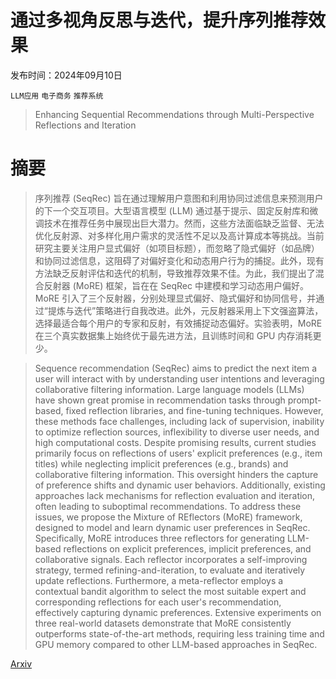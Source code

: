 # 通过多视角反思与迭代，提升序列推荐效果

发布时间：2024年09月10日

`LLM应用` `电子商务` `推荐系统`

> Enhancing Sequential Recommendations through Multi-Perspective Reflections and Iteration

# 摘要

> 序列推荐 (SeqRec) 旨在通过理解用户意图和利用协同过滤信息来预测用户的下一个交互项目。大型语言模型 (LLM) 通过基于提示、固定反射库和微调技术在推荐任务中展现出巨大潜力。然而，这些方法面临缺乏监督、无法优化反射源、对多样化用户需求的灵活性不足以及高计算成本等挑战。当前研究主要关注用户显式偏好（如项目标题），而忽略了隐式偏好（如品牌）和协同过滤信息，这阻碍了对偏好变化和动态用户行为的捕捉。此外，现有方法缺乏反射评估和迭代的机制，导致推荐效果不佳。为此，我们提出了混合反射器 (MoRE) 框架，旨在在 SeqRec 中建模和学习动态用户偏好。MoRE 引入了三个反射器，分别处理显式偏好、隐式偏好和协同信号，并通过“提炼与迭代”策略进行自我改进。此外，元反射器采用上下文强盗算法，选择最适合每个用户的专家和反射，有效捕捉动态偏好。实验表明，MoRE 在三个真实数据集上始终优于最先进方法，且训练时间和 GPU 内存消耗更少。

> Sequence recommendation (SeqRec) aims to predict the next item a user will interact with by understanding user intentions and leveraging collaborative filtering information. Large language models (LLMs) have shown great promise in recommendation tasks through prompt-based, fixed reflection libraries, and fine-tuning techniques. However, these methods face challenges, including lack of supervision, inability to optimize reflection sources, inflexibility to diverse user needs, and high computational costs. Despite promising results, current studies primarily focus on reflections of users' explicit preferences (e.g., item titles) while neglecting implicit preferences (e.g., brands) and collaborative filtering information. This oversight hinders the capture of preference shifts and dynamic user behaviors. Additionally, existing approaches lack mechanisms for reflection evaluation and iteration, often leading to suboptimal recommendations. To address these issues, we propose the Mixture of REflectors (MoRE) framework, designed to model and learn dynamic user preferences in SeqRec. Specifically, MoRE introduces three reflectors for generating LLM-based reflections on explicit preferences, implicit preferences, and collaborative signals. Each reflector incorporates a self-improving strategy, termed refining-and-iteration, to evaluate and iteratively update reflections. Furthermore, a meta-reflector employs a contextual bandit algorithm to select the most suitable expert and corresponding reflections for each user's recommendation, effectively capturing dynamic preferences. Extensive experiments on three real-world datasets demonstrate that MoRE consistently outperforms state-of-the-art methods, requiring less training time and GPU memory compared to other LLM-based approaches in SeqRec.

[Arxiv](https://arxiv.org/abs/2409.06377)